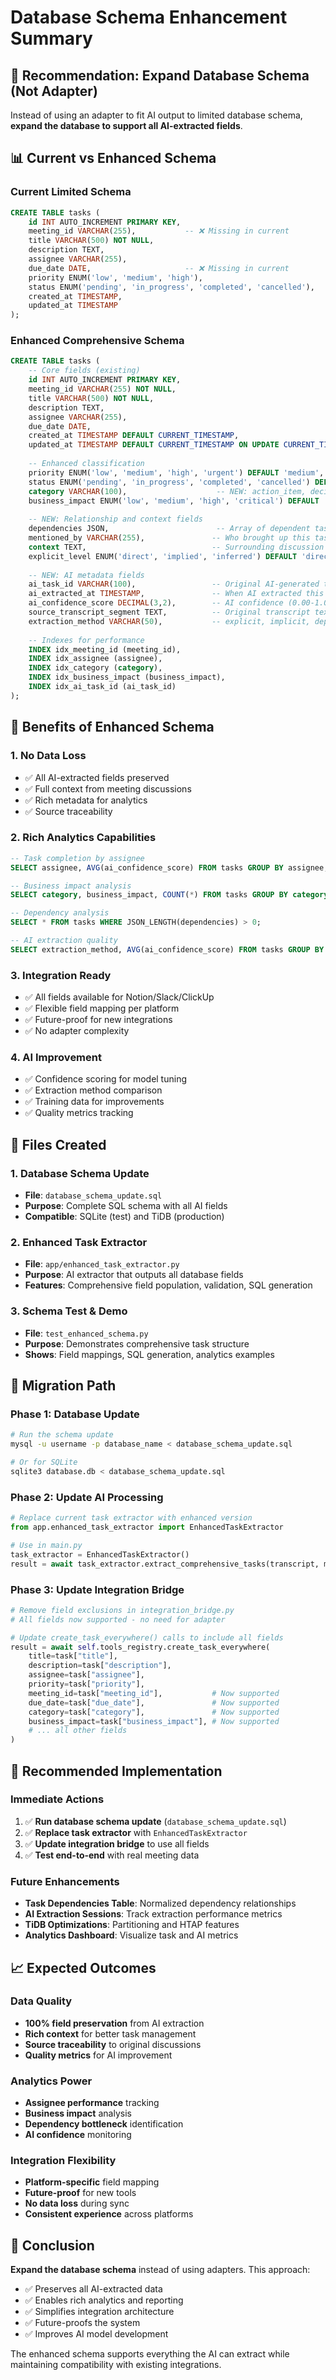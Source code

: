 # Database Schema Enhancement Summary

## 🎯 **Recommendation: Expand Database Schema (Not Adapter)**

Instead of using an adapter to fit AI output to limited database schema, **expand the database to support all AI-extracted fields**.

## 📊 **Current vs Enhanced Schema**

### **Current Limited Schema**
```sql
CREATE TABLE tasks (
    id INT AUTO_INCREMENT PRIMARY KEY,
    meeting_id VARCHAR(255),           -- ❌ Missing in current
    title VARCHAR(500) NOT NULL,
    description TEXT,
    assignee VARCHAR(255),
    due_date DATE,                     -- ❌ Missing in current  
    priority ENUM('low', 'medium', 'high'),
    status ENUM('pending', 'in_progress', 'completed', 'cancelled'),
    created_at TIMESTAMP,
    updated_at TIMESTAMP
);
```

### **Enhanced Comprehensive Schema**
```sql
CREATE TABLE tasks (
    -- Core fields (existing)
    id INT AUTO_INCREMENT PRIMARY KEY,
    meeting_id VARCHAR(255) NOT NULL,
    title VARCHAR(500) NOT NULL,
    description TEXT,
    assignee VARCHAR(255),
    due_date DATE,
    created_at TIMESTAMP DEFAULT CURRENT_TIMESTAMP,
    updated_at TIMESTAMP DEFAULT CURRENT_TIMESTAMP ON UPDATE CURRENT_TIMESTAMP,
    
    -- Enhanced classification
    priority ENUM('low', 'medium', 'high', 'urgent') DEFAULT 'medium',
    status ENUM('pending', 'in_progress', 'completed', 'cancelled') DEFAULT 'pending',
    category VARCHAR(100),                    -- NEW: action_item, decision, follow_up
    business_impact ENUM('low', 'medium', 'high', 'critical') DEFAULT 'medium',
    
    -- NEW: Relationship and context fields
    dependencies JSON,                        -- Array of dependent tasks
    mentioned_by VARCHAR(255),               -- Who brought up this task
    context TEXT,                            -- Surrounding discussion context
    explicit_level ENUM('direct', 'implied', 'inferred') DEFAULT 'direct',
    
    -- NEW: AI metadata fields
    ai_task_id VARCHAR(100),                 -- Original AI-generated task ID
    ai_extracted_at TIMESTAMP,               -- When AI extracted this task
    ai_confidence_score DECIMAL(3,2),        -- AI confidence (0.00-1.00)
    source_transcript_segment TEXT,          -- Original transcript text
    extraction_method VARCHAR(50),           -- explicit, implicit, dependency_analysis
    
    -- Indexes for performance
    INDEX idx_meeting_id (meeting_id),
    INDEX idx_assignee (assignee),
    INDEX idx_category (category),
    INDEX idx_business_impact (business_impact),
    INDEX idx_ai_task_id (ai_task_id)
);
```

## 🚀 **Benefits of Enhanced Schema**

### **1. No Data Loss**
- ✅ All AI-extracted fields preserved
- ✅ Full context from meeting discussions
- ✅ Rich metadata for analytics
- ✅ Source traceability

### **2. Rich Analytics Capabilities**
```sql
-- Task completion by assignee
SELECT assignee, AVG(ai_confidence_score) FROM tasks GROUP BY assignee;

-- Business impact analysis
SELECT category, business_impact, COUNT(*) FROM tasks GROUP BY category, business_impact;

-- Dependency analysis
SELECT * FROM tasks WHERE JSON_LENGTH(dependencies) > 0;

-- AI extraction quality
SELECT extraction_method, AVG(ai_confidence_score) FROM tasks GROUP BY extraction_method;
```

### **3. Integration Ready**
- ✅ All fields available for Notion/Slack/ClickUp
- ✅ Flexible field mapping per platform
- ✅ Future-proof for new integrations
- ✅ No adapter complexity

### **4. AI Improvement**
- ✅ Confidence scoring for model tuning
- ✅ Extraction method comparison
- ✅ Training data for improvements
- ✅ Quality metrics tracking

## 📁 **Files Created**

### **1. Database Schema Update**
- **File**: `database_schema_update.sql`
- **Purpose**: Complete SQL schema with all AI fields
- **Compatible**: SQLite (test) and TiDB (production)

### **2. Enhanced Task Extractor**
- **File**: `app/enhanced_task_extractor.py`
- **Purpose**: AI extractor that outputs all database fields
- **Features**: Comprehensive field population, validation, SQL generation

### **3. Schema Test & Demo**
- **File**: `test_enhanced_schema.py`
- **Purpose**: Demonstrates comprehensive task structure
- **Shows**: Field mappings, SQL generation, analytics examples

## 🔄 **Migration Path**

### **Phase 1: Database Update**
```bash
# Run the schema update
mysql -u username -p database_name < database_schema_update.sql

# Or for SQLite
sqlite3 database.db < database_schema_update.sql
```

### **Phase 2: Update AI Processing**
```python
# Replace current task extractor with enhanced version
from app.enhanced_task_extractor import EnhancedTaskExtractor

# Use in main.py
task_extractor = EnhancedTaskExtractor()
result = await task_extractor.extract_comprehensive_tasks(transcript, meeting_id)
```

### **Phase 3: Update Integration Bridge**
```python
# Remove field exclusions in integration_bridge.py
# All fields now supported - no need for adapter

# Update create_task_everywhere() calls to include all fields
result = await self.tools_registry.create_task_everywhere(
    title=task["title"],
    description=task["description"],
    assignee=task["assignee"],
    priority=task["priority"],
    meeting_id=task["meeting_id"],           # Now supported
    due_date=task["due_date"],               # Now supported
    category=task["category"],               # Now supported
    business_impact=task["business_impact"], # Now supported
    # ... all other fields
)
```

## 🎯 **Recommended Implementation**

### **Immediate Actions**
1. ✅ **Run database schema update** (`database_schema_update.sql`)
2. ✅ **Replace task extractor** with `EnhancedTaskExtractor`
3. ✅ **Update integration bridge** to use all fields
4. ✅ **Test end-to-end** with real meeting data

### **Future Enhancements**
- **Task Dependencies Table**: Normalized dependency relationships
- **AI Extraction Sessions**: Track extraction performance metrics
- **TiDB Optimizations**: Partitioning and HTAP features
- **Analytics Dashboard**: Visualize task and AI metrics

## 📈 **Expected Outcomes**

### **Data Quality**
- **100% field preservation** from AI extraction
- **Rich context** for better task management
- **Source traceability** to original discussions
- **Quality metrics** for AI improvement

### **Analytics Power**
- **Assignee performance** tracking
- **Business impact** analysis
- **Dependency bottleneck** identification
- **AI confidence** monitoring

### **Integration Flexibility**
- **Platform-specific** field mapping
- **Future-proof** for new tools
- **No data loss** during sync
- **Consistent experience** across platforms

## 🚀 **Conclusion**

**Expand the database schema** instead of using adapters. This approach:
- ✅ Preserves all AI-extracted data
- ✅ Enables rich analytics and reporting
- ✅ Simplifies integration architecture
- ✅ Future-proofs the system
- ✅ Improves AI model development

The enhanced schema supports everything the AI can extract while maintaining compatibility with existing integrations.